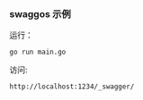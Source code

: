 ### swaggos 示例

运行：
```editorconfig
go run main.go
```

访问:

```editorconfig
http://localhost:1234/_swagger/
```